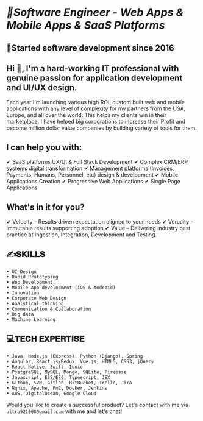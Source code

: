 # <i>🥇Software Engineer - Web Apps & Mobile Apps & SaaS Platforms</i>
## 🏅Started software development since 2016
## Hi 👋, I'm a hard-working IT professional with genuine passion for application development and UI/UX design.

Each year I'm launching various high ROI, custom built web and mobile applications with any level of complexity for my partners from the USA, Europe, and all over the world. This helps my clients win in their marketplace. I have helped big corporations to increase their Profit and become million dollar value companies by building variety of tools for them.

## I can help you with:
✔ SaaS platforms UX/UI & Full Stack Development
✔ Complex CRM/ERP systems digital transformation
✔ Management platforms (Invoices, Payments, Humans, Personnel, etc) design & development
✔ Mobile Applications Creation
✔ Progressive Web Applications
✔ Single Page Applications

## What's in it for you?
✔ Velocity – Results driven expectation aligned to your needs
✔ Veracity – Immutable results supporting adoption
✔ Value – Delivering industry best practice at Ingestion, Integration, Development and Testing.

## ✍️𝐒𝐊𝐈𝐋𝐋𝐒
```• UX Design
• UI Design
• Rapid Prototyping
• Web Development
• Mobile App development (iOS & Android)
• Innovation
• Corporate Web Design
• Analytical thinking
• Communication & Collaboration
• Big data
• Machine Learning
```

## 💻𝐓𝐄𝐂𝐇 𝐄𝐗𝐏𝐄𝐑𝐓𝐈𝐒𝐄
```• FIGMA
• Java, Node.js (Express), Python (Django), Spring
• Angular, React.js/Redux, Vue.js, HTML5, CSS3, jQuery
• React Native, Swift, Ionic
• PostgreSQL, MySQL, Mongo, SQLite, Firebase
• Javascript, ES5/ES6, Typescript, JSX
• Github, SVN, Gitlab, BitBucket, Trello, Jira
• Ngnix, Apache, Pm2, Docker, Jenkins
• AWS, DigitalOcean, Google Cloud
```
Would you like to create a successful product?
Let's contact with me via `ultra921008@gmail.com` with me and let's chat!
